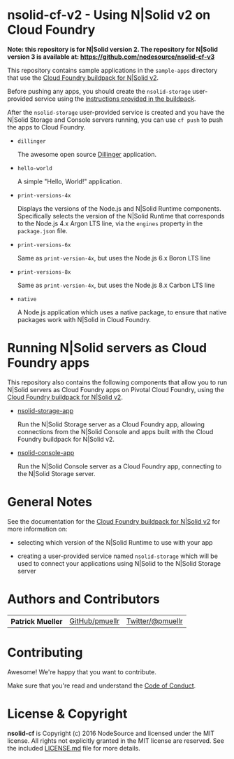 nsolid-cf-v2 - Using N|Solid v2 on Cloud Foundry
================================================================================

**Note: this repository is for N|Solid version 2.  The repository for N|Solid
version 3 is available at:
https://github.com/nodesource/nsolid-cf-v3**


This repository contains sample applications in the `sample-apps` directory
that use the [Cloud Foundry buildpack for N|Solid v2][N|Solid buildpack].

Before pushing any apps, you should create the `nsolid-storage` user-provided
service using the [instructions provided in the buildpack][ups-nsolid-storage].

After the `nsolid-storage` user-provided service is created and you have the
N|Solid Storage and Console servers running, you can use `cf push` to push
the apps to Cloud Foundry.

* `dillinger`

  The awesome open source [Dillinger](http://dillinger.io) application.

* `hello-world`

  A simple "Hello, World!" application.

* `print-versions-4x`

  Displays the versions of the Node.js and N|Solid Runtime components.
  Specifically selects the version of the N|Solid Runtime that corresponds to
  the Node.js 4.x Argon LTS line, via the `engines` property in the
  `package.json` file.

* `print-versions-6x`

  Same as `print-version-4x`, but uses the Node.js 6.x Boron LTS line

* `print-versions-8x`

  Same as `print-version-4x`, but uses the Node.js 8.x Carbon LTS line

* `native`

  A Node.js application which uses a native package, to ensure that native
  packages work with N|Solid in Cloud Foundry.


Running N|Solid servers as Cloud Foundry apps
================================================================================

This repository also contains the following components that allow you to run
N|Solid servers as Cloud Foundry apps on Pivotal Cloud Foundry, using the
[Cloud Foundry buildpack for N|Solid v2][N|Solid buildpack].

* [nsolid-storage-app](nsolid-storage-app/README.md)

  Run the N|Solid Storage server as a Cloud Foundry app, allowing connections
  from the N|Solid Console and apps built with the Cloud Foundry buildpack for
  N|Solid v2.

* [nsolid-console-app](nsolid-console-app/README.md)

  Run the N|Solid Console server as a Cloud Foundry app, connecting to the
  N|Solid Storage server.


General Notes
================================================================================

See the documentation for the
[Cloud Foundry buildpack for N|Solid v2][N|Solid buildpack] for more information
on:

* selecting which version of the N|Solid Runtime to use with your app

* creating a user-provided service named `nsolid-storage` which will be used
  to connect your applications using N|Solid to the N|Solid Storage server


Authors and Contributors
================================================================================

<table><tbody>
  <tr>
    <th align="left">Patrick Mueller</th>
    <td><a href="https://github.com/pmuellr">GitHub/pmuellr</a></td>
    <td><a href="https://twitter.com/pmuellr">Twitter/@pmuellr</a></td>
  </tr>
</tbody></table>


Contributing
================================================================================

Awesome!  We're happy that you want to contribute.

Make sure that you're read and understand the [Code of Conduct](CODE_OF_CONDUCT.md).


License & Copyright
================================================================================

**nsolid-cf** is Copyright (c) 2016 NodeSource and licensed under the
MIT license. All rights not explicitly granted in the MIT license are reserved.
See the included [LICENSE.md](LICENSE.md) file for more details.


[N|Solid buildpack]: https://github.com/nodesource/nsolid-buildpack-cf-v2
[ups-nsolid-storage]: https://github.com/nodesource/nsolid-buildpack-cf-v2#user-provided-service-nsolid-storage

